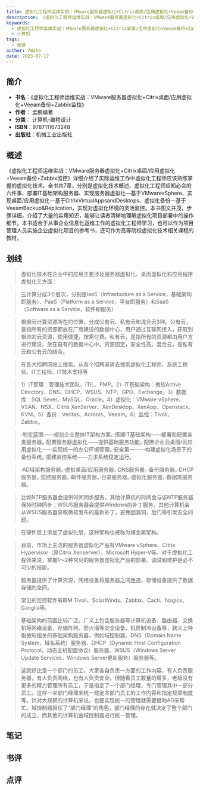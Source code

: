 ```yaml
---
title: 虚拟化工程师运维实战：VMware服务器虚拟化+Citrix桌面/应用虚拟化+Veeam备份+Zabbix监控
description: 《虚拟化工程师运维实战：VMware服务器虚拟化+Citrix桌面/应用虚拟化+Veeam备份+Zabbix监控》详细介绍了实际运维工作中虚拟化工程师应该熟练掌握的虚拟化技术。全书共7章，分别是虚拟化技术概述、虚拟化工程师应知必会的六件事、部署IT基础架构
keywords:
  - 虚拟化工程师运维实战：VMware服务器虚拟化+Citrix桌面/应用虚拟化+Veeam备份+Zabbix监控
  - 计算机
tags:
  - 阅读
author: 7Wate
date: 2023-07-17
---
```


## 简介

- **书名**：《虚拟化工程师运维实战：VMware服务器虚拟化+Citrix桌面/应用虚拟化+Veeam备份+Zabbix监控》
- **作者**： 孟鹏编著
- **分类**： 计算机-编程设计
- **ISBN**：9787111673248
- **出版社**：机械工业出版社

## 概述

《虚拟化工程师运维实战：VMware服务器虚拟化+Citrix桌面/应用虚拟化+Veeam备份+Zabbix监控》详细介绍了实际运维工作中虚拟化工程师应该熟练掌握的虚拟化技术。全书共7章，分别是虚拟化技术概述、虚拟化工程师应知必会的六件事、部署IT基础架构服务器、实现服务器虚拟化—基于VMwarevSphere、实现桌面/应用虚拟化—基于CitrixVirtualAppsandDesktops、虚拟化备份—基于VeeamBackup&Replication，实现对虚拟化环境的灵活监控。本书图文并茂，步骤详细，介绍了大量的实用知识，能够让读者清晰地理解虚拟化项目部署中的操作细节。本书适合于从事企业信息化运维工作的虚拟化工程师学习，也可以作为项目管理人员实施企业虚拟化项目的参考书，还可作为高等院校虚拟化技术相关课程的教材。

## 划线 
 

> 虚拟化技术在企业中的应用主要涉及服务器虚拟化、桌面虚拟化和应用程序虚拟化三方面： 

> 云计算分成3个层次，分别是IaaS（Infrastucture as a Service，基础架构即服务）、PaaS（Platform as a Service，平台即服务）和SaaS（Software as a Service，软件即服务） 

> 根据云计算资源所在的位置，分成公有云、私有云和混合云3种。公有云，是指所有的资源都放在厂商建设的数据中心，用户通过互联网接入，获取到相应的云资源，使用便捷，按需付费。私有云，是指所有的资源都由用户方进行建设，放在自有的数据中心中。资源固定，安全性高。混合云，是私有云和公有云的结合。 

> 在各大招聘网站上搜索。从各个招聘渠道去搜索虚拟化工程师、系统工程师、IT工程师、IT技术支持等 

> 1）IT管理：管理技术团队、ITIL、PMP。2）IT基础架构：微软Active Directory、DNS、DHCP、WSUS、NTP、GPO、Exchange。3）数据库：SQL Sever、MySQL、Oracle。4）虚拟化：VMware vSphere、VSAN、NSX、Citrix XenServer、XenDesktop、XenApp、Openstack、KVM。5）备份：Veritas、Acronis、Veeam。6）监控：Tivoli、Zabbix。 

> ·制定蓝图——规划企业整体IT架构方案。·搭建IT基础架构——部署和配置各类服务器。·配置服务器虚拟化——提供基础服务功能。·配置企业云桌面/云应用虚拟化——实现统一的办公环境管理。·安全第一——构建虚拟化场景下的备份系统。·搭建监控系统——力求系统稳定运行。 

> ·AD域架构服务器。·虚拟桌面/应用服务器。·DNS服务器。·备份服务器。·DHCP服务器。·监控服务器。·邮件服务器。·目录服务器。·虚拟化服务器。·数据库服务器。 

> 比如NTP服务器会提供时间同步服务，其他计算机的时间会与该NTP服务器保持时钟同步；WSUS服务器会提供Windows的补丁服务，其他计算机会从WSUS服务器获取微软发布的最新补丁，避免因漏洞、后门等引发安全问题。 

> 在硬件层上添加了虚拟化层，这种架构也被称为裸金属架构。 

> 目前，市场上主流的服务器虚拟化产品有VMware vSphere、Citrix Hypervisor（原Citrix Xenserver）、Microsoft Hyper-V等。对于虚拟化工程师来说，掌握1～2种常见的服务器虚拟化产品的部署、调试和维护是必不可少的技能。 

> 服务器提供了计算资源，网络设备将服务器之间连通，存储设备提供了数据存储的空间。 

> 常见的监控软件有IBM Tivoli、SolarWinds、Zabbix、Cacti、Nagios、Ganglia等。 

> 基础架构的范围比较广泛，广义上包含服务器等计算机设备、路由器、交换机等网络设备，存储阵列、防火墙等安全设备，机房制冷设备等，狭义上特指微软相关的基础架构服务器，例如域控制器、DNS（Domain Name System，域名系统）服务器、DHCP（Dynamic Host Configuration Protocol，动态主机配置协议）服务器、WSUS（Windows Server Update Services，Windows Server更新服务）服务器等。 

> 这就好比是一个部门的员工，大家各自负责一方面的工作内容，有人负责服务器，有人负责网络，也有人负责安全。但随着员工数量的增多，老板没有更多的精力管理所有员工，于是指定了一个部门经理，专门管理其中一部分员工。这样一来部门经理来统一规定本部门员工的工作内容和指定规章制度等。针对大规模的计算机来说，也要实现统一的管理就需要借助AD来帮忙。域控制器担任了“部门经理”的角色，部门经理的存在就决定了整个部门的成立，而其他的计算机由域控制器进行统一管理。

## 笔记


## 书评


## 点评
